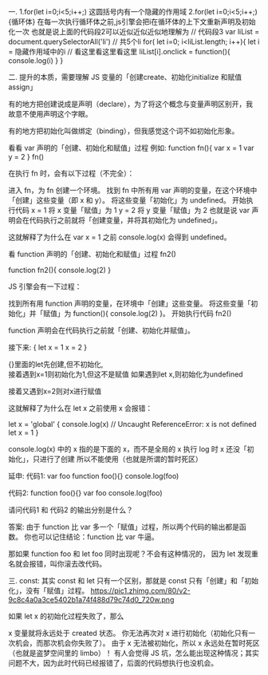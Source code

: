 一.
  1.for(let i=0;i<5;i++;)  这圆括号内有一个隐藏的作用域
  2.for(let i=0;i<5;i++;){循环体} 在每一次执行循环体之前,js引擎会把i在循环体的上下文重新声明及初始化一次
  也就是说上面的代码段2可以近似近似近似地理解为
  // 代码段3
  var liList = document.querySelectorAll('li') // 共5个li
  for( let i=0; i<liList.length; i++){
    let i = 隐藏作用域中的i // 看这里看这里看这里
    liList[i].onclick = function(){
      console.log(i)
    }
  }

二.
提升的本质，需要理解 JS 变量的「创建create、初始化initialize 和赋值assign」

有的地方把创建说成是声明（declare），为了将这个概念与变量声明区别开，我故意不使用声明这个字眼。

有的地方把初始化叫做绑定（binding），但我感觉这个词不如初始化形象。

看看 var 声明的「创建、初始化和赋值」过程
例如:
function fn(){
  var x = 1
  var y = 2
}
fn()

在执行 fn 时，会有以下过程（不完全）：

进入 fn，为 fn 创建一个环境。
找到 fn 中所有用 var 声明的变量，在这个环境中「创建」这些变量（即 x 和 y）。
将这些变量「初始化」为 undefined。
开始执行代码
x = 1 将 x 变量「赋值」为 1
y = 2 将 y 变量「赋值」为 2
也就是说 var 声明会在代码执行之前就将「创建变量，并将其初始化为 undefined」。

这就解释了为什么在 var x = 1 之前 console.log(x) 会得到 undefined。


看 function 声明的「创建、初始化和赋值」过程
fn2()

function fn2(){
  console.log(2)
}

JS 引擎会有一下过程：

找到所有用 function 声明的变量，在环境中「创建」这些变量。
将这些变量「初始化」并「赋值」为 function(){ console.log(2) }。
开始执行代码 fn2()

function 声明会在代码执行之前就「创建、初始化并赋值」。

接下来:
{
  let x = 1
  x = 2
}

{}里面的let先创建,但不初始化,  
  接着遇到x=1则初始化为1,但这不是赋值
  如果遇到let x,则初始化为undefined

接着又遇到x=2则对x进行赋值

这就解释了为什么在 let x 之前使用 x 会报错：


let x = 'global'
{
  console.log(x) // Uncaught ReferenceError: x is not defined
  let x = 1
}

console.log(x) 中的 x 指的是下面的 x，而不是全局的 x
执行 log 时 x 还没「初始化」，只进行了创建 所以不能使用（也就是所谓的暂时死区）


延申:
代码1:
  var foo
  function foo(){}
  console.log(foo)

代码2:
  function foo(){}
  var foo
  console.log(foo)

请问代码1 和 代码2 的输出分别是什么？
  
答案:
  由于 function 比 var 多一个「赋值」过程，所以两个代码的输出都是函数。
  你也可以记住结论：function 比 var 牛逼。

  那如果 function foo 和 let foo 同时出现呢？不会有这种情况的，
  因为 let 发现重名就会报错，叫你滚去改代码。


三.
const:
  其实 const 和 let 只有一个区别，那就是 const 只有「创建」和「初始化」，没有「赋值」过程。
  https://pic1.zhimg.com/80/v2-9c8c4a0a3ce5402b1a74f488d79c74d0_720w.png



如果 let x 的初始化过程失败了，那么

x 变量就将永远处于 created 状态。
你无法再次对 x 进行初始化（初始化只有一次机会，而那次机会你失败了）。
由于 x 无法被初始化，所以 x 永远处在暂时死区（也就是盗梦空间里的 limbo）！
有人会觉得 JS 坑，怎么能出现这种情况；其实问题不大，因为此时代码已经报错了，后面的代码想执行也没机会。
